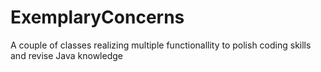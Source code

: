 # ExemplaryConcerns
A couple of classes realizing multiple functionallity to polish coding skills and revise Java knowledge
